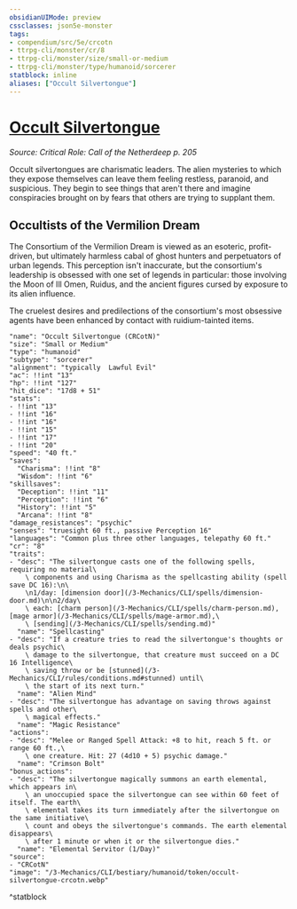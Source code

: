 ```yaml
---
obsidianUIMode: preview
cssclasses: json5e-monster
tags:
- compendium/src/5e/crcotn
- ttrpg-cli/monster/cr/8
- ttrpg-cli/monster/size/small-or-medium
- ttrpg-cli/monster/type/humanoid/sorcerer
statblock: inline
aliases: ["Occult Silvertongue"]
---
```

# [Occult Silvertongue](3-Mechanics\CLI\bestiary\humanoid/occult-silvertongue-crcotn.md)
*Source: Critical Role: Call of the Netherdeep p. 205*  

Occult silvertongues are charismatic leaders. The alien mysteries to which they expose themselves can leave them feeling restless, paranoid, and suspicious. They begin to see things that aren't there and imagine conspiracies brought on by fears that others are trying to supplant them.

## Occultists of the Vermilion Dream

The Consortium of the Vermilion Dream is viewed as an esoteric, profit-driven, but ultimately harmless cabal of ghost hunters and perpetuators of urban legends. This perception isn't inaccurate, but the consortium's leadership is obsessed with one set of legends in particular: those involving the Moon of Ill Omen, Ruidus, and the ancient figures cursed by exposure to its alien influence.

The cruelest desires and predilections of the consortium's most obsessive agents have been enhanced by contact with ruidium-tainted items.

```statblock
"name": "Occult Silvertongue (CRCotN)"
"size": "Small or Medium"
"type": "humanoid"
"subtype": "sorcerer"
"alignment": "typically  Lawful Evil"
"ac": !!int "13"
"hp": !!int "127"
"hit_dice": "17d8 + 51"
"stats":
- !!int "13"
- !!int "16"
- !!int "16"
- !!int "15"
- !!int "17"
- !!int "20"
"speed": "40 ft."
"saves":
  "Charisma": !!int "8"
  "Wisdom": !!int "6"
"skillsaves":
  "Deception": !!int "11"
  "Perception": !!int "6"
  "History": !!int "5"
  "Arcana": !!int "8"
"damage_resistances": "psychic"
"senses": "truesight 60 ft., passive Perception 16"
"languages": "Common plus three other languages, telepathy 60 ft."
"cr": "8"
"traits":
- "desc": "The silvertongue casts one of the following spells, requiring no material\
    \ components and using Charisma as the spellcasting ability (spell save DC 16):\n\
    \n1/day: [dimension door](/3-Mechanics/CLI/spells/dimension-door.md)\n\n2/day\
    \ each: [charm person](/3-Mechanics/CLI/spells/charm-person.md), [mage armor](/3-Mechanics/CLI/spells/mage-armor.md),\
    \ [sending](/3-Mechanics/CLI/spells/sending.md)"
  "name": "Spellcasting"
- "desc": "If a creature tries to read the silvertongue's thoughts or deals psychic\
    \ damage to the silvertongue, that creature must succeed on a DC 16 Intelligence\
    \ saving throw or be [stunned](/3-Mechanics/CLI/rules/conditions.md#stunned) until\
    \ the start of its next turn."
  "name": "Alien Mind"
- "desc": "The silvertongue has advantage on saving throws against spells and other\
    \ magical effects."
  "name": "Magic Resistance"
"actions":
- "desc": "Melee or Ranged Spell Attack: +8 to hit, reach 5 ft. or range 60 ft.,\
    \ one creature. Hit: 27 (4d10 + 5) psychic damage."
  "name": "Crimson Bolt"
"bonus_actions":
- "desc": "The silvertongue magically summons an earth elemental, which appears in\
    \ an unoccupied space the silvertongue can see within 60 feet of itself. The earth\
    \ elemental takes its turn immediately after the silvertongue on the same initiative\
    \ count and obeys the silvertongue's commands. The earth elemental disappears\
    \ after 1 minute or when it or the silvertongue dies."
  "name": "Elemental Servitor (1/Day)"
"source":
- "CRCotN"
"image": "/3-Mechanics/CLI/bestiary/humanoid/token/occult-silvertongue-crcotn.webp"
```
^statblock